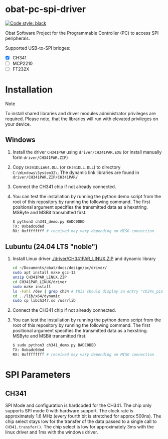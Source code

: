 # obat-pc-spi-driver

[![Code style: black](https://img.shields.io/badge/code%20style-black-000000.svg)](https://github.com/psf/black)

Obat Software Project for the Programmable Controller (PC) to access SPI peripherals.

Supported USB-to-SPI bridges:

- [x] CH341
- [ ] MCP2210
- [ ] FT232X

# Installation

> [!NOTE]
> To install shared libraries and driver modules administrator privileges are required.
> Please note, that the libraries will run with elevated privileges on your device.

## Windows

1. Install the driver `CH341PAR` using `driver/CH341PAR.EXE` (or install
   manually form `driver/CH341PAR.ZIP`)
2. Copy `CH341DLLA64.DLL` (or `CH341DLL.DLL`) to directory
   `C:\Windows\System32\`. The dynamic link libraries are found in
   `driver/CH341PAR.ZIP/CH341PAR/`
3. Connect the CH341 chip if not already connected.
4. You can test the installation by running the python demo script from the
   root of this repository by running the following command. The first
   positional argument specifies the transmitted data as a hexstring. MSByte and
   MSBit transmitted first.

   ```bash
   $ python3 ch341_demo.py BADC0DED
   TX: 0xbadc0ded
   RX: 0xffffffff # received may vary depending on MISO connection
   ```

## Lubuntu (24.04 LTS "noble")

1. Install Linux driver
[./driver/CH341PAR_LINUX.ZIP](./driver/CH341PAR_LINUX.ZIP) and dynamic library

    ```bash
    cd ~/Documents/obat/docs/design/pc/driver/
    sudo apt install make gcc-13
    unzip CH341PAR_LINUX.ZIP
    cd CH341PAR_LINUX/driver
    sudo make install
    ls -Fahl /dev | grep ch34 # this should display an entry "ch34x_pis*"
    cd ../lib/x64/dynamic
    sudo cp libch347.so /usr/lib
    ```

2. Connect the CH341 chip if not already connected.
3. You can test the installation by running the python demo script from the
   root of this repository by running the following command. The first
   positional argument specifies the transmitted data as a hexstring. MSByte and
   MSBit transmitted first.

   ```bash
   $ sudo python3 ch341_demo.py BADC0DED
   TX: 0xbadc0ded
   RX: 0xffffffff # received may vary depending on MISO connection
   ```

# SPI Parameters

## CH341

SPI Mode and configuration is hardcoded for the CH341. The chip only supports
SPI mode 0 with hardware support. The clock rate is approximately 1.6 MHz
(every fourth bit is stretched for approx 500ns). The chip select stays low for
the transfer of the data passed to a single call to `CH341.transfer()`. The
chip select is low for approximately 3ms with the linux driver and 1ms with the
windows driver.
